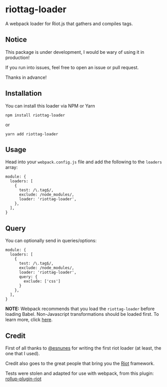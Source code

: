 # riottag-loader
A webpack loader for Riot.js that gathers and compiles tags.

## Notice
This package is under development, I would be wary of using it in production!

If you run into issues, feel free to open an issue or pull request.

Thanks in advance!

## Installation
You can install this loader via NPM or Yarn

```
npm install riottag-loader
```
or
```
yarn add riottag-loader
```

## Usage

Head into your `webpack.config.js` file and add the following to the `loaders` array:

```
module: {
  loaders: [
    {
      test: /\.tag$/,
      exclude: /node_modules/,
      loader: 'riottag-loader',
    },
  ],
}
```
## Query

You can optionally send in queries/options:

```
module: {
  loaders: [
    {
      test: /\.tag$/,
      exclude: /node_modules/,
      loader: 'riottag-loader',
      query: {
        exclude: ['css']
      }
    },
  ],
}
```

**NOTE:** Webpack recommends that you load the `riottag-loader` before loading Babel. Non-Javascript transformations should be loaded first. To learn more, click [here](https://webpack.github.io/docs/loaders.html#cacheable).

## Credit
First of all thanks to [@esnunes](https://github.com/esnunes/) for writing the first riot loader (at least, the one that I used).

Credit also goes to the great people that bring you the [Riot](https://github.com/riot/riot) framework.

Tests were stolen and adapted for use with webpack, from this plugin: [rollup-plugin-riot](https://github.com/riot/rollup-plugin-riot)
